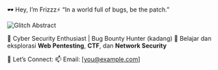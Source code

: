 🕶️ Hey, I’m Frizzz⚡
“In a world full of bugs, be the patch.”

![Glitch Abstract](https://media.giphy.com/media/3o6ZtaO9BZHcOjmErm/giphy.gif)



🧠 Cyber Security Enthusiast | Bug Bounty Hunter (kadang)
🧠 Belajar dan eksplorasi **Web Pentesting**, **CTF**, dan **Network Security**

📡 Let’s Connect:
📫 Email: [you@example.com]


